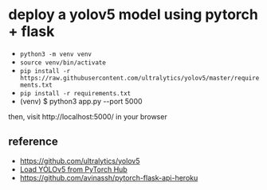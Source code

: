 # deploy a yolov5 model using pytorch + flask

* `python3 -m venv venv`
* `source venv/bin/activate`
* `pip install -r https://raw.githubusercontent.com/ultralytics/yolov5/master/requirements.txt`
* `pip install -r requirements.txt`
* (venv) $ python3 app.py --port 5000

then, visit http://localhost:5000/ in your browser

## reference
- https://github.com/ultralytics/yolov5
- [Load YOLOv5 from PyTorch Hub ](https://github.com/ultralytics/yolov5/issues/36)
- https://github.com/avinassh/pytorch-flask-api-heroku
